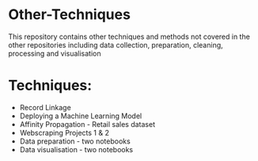 # Other-Techniques
This repository contains other techniques and methods not covered in the other repositories including data collection, preparation, cleaning, processing and visualisation

# Techniques:
* Record Linkage
* Deploying a Machine Learning Model
* Affinity Propagation - Retail sales dataset
* Webscraping Projects 1 & 2
* Data preparation - two notebooks
* Data visualisation - two notebooks
